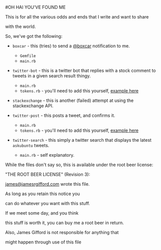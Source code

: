 #OH HAI YOU'VE FOUND ME

This is for all the various odds and ends that I write and want to share

with the world. 

So, we've got the following:

  * `boxcar` - this (tries) to send a [@boxcar](http://boxcar.io) notification to me.
    - `Gemfile`
    - `main.rb`

  * `twitter-bot` - this is a twitter bot that replies with a stock comment to tweets in a given search result thingy.

    - `main.rb`
    - `tokens.rb` - you'll need to add this yourself, [example here](https://gist.github.com/1218269)
  * `stackexchange` - this is another (failed) attempt at using the stackexchange API.

  * `twitter-post` - this posts a tweet, and confirms it.
    - `main.rb`
    - `tokens.rb` - you'll need to add this yourself, [example here](https://gist.github.com/1218269)
  * `twitter-search` - this simply a twitter search that displays the latest `askubuntu` tweets.
    - `main.rb` - self explanatory.


While the files don't say so, this is available under the root beer license:


"THE ROOT BEER LICENSE" (Revision 3):

<james@jamesrgifford.com> wrote this file. 

As long as you retain this notice you

can do whatever you want with this stuff. 

If we meet some day, and you think

this stuff is worth it, you can buy me a root beer in return. 

Also, James Gifford is not responsible for anything that 

might happen through use of this file
